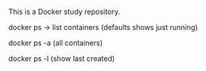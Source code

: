 This is a Docker study repository.

docker ps -> list containers (defaults shows just running)

docker ps -a (all containers)

docker ps -l (show last created)
